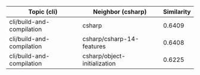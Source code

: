 | Topic (cli) | Neighbor (csharp) | Similarity |
|-------------|-------------------|------------|
| cli/build-and-compilation | csharp | 0.6409 |
| cli/build-and-compilation | csharp/csharp-14-features | 0.6408 |
| cli/build-and-compilation | csharp/object-initialization | 0.6225 |
